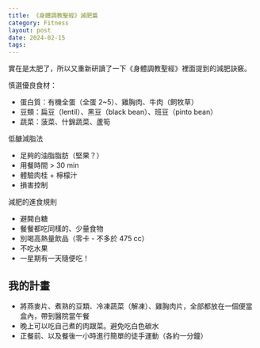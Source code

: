 ```yaml
---
title: 《身體調教聖經》減肥篇
category: Fitness
layout: post
date: 2024-02-15
tags:
---
```

實在是太肥了，所以又重新研讀了一下《身體調教聖經》裡面提到的減肥訣竅。

慎選優良食材：
* 蛋白質：有機全蛋（全蛋 2~5）、雞胸肉、牛肉（飼牧草）
* 豆類：扁豆（lentil）、黑豆（black bean）、班豆（pinto bean）
* 蔬菜：菠菜、什錦蔬菜、蘆筍

低醣減脂法
* 足夠的油脂脂肪（堅果？）
* 用餐時間 > 30 min
* 體驗肉桂 + 檸檬汁
* 損害控制

減肥的進食規則
* 避開白糖
* 餐餐都吃同樣的、少量食物
* 別喝高熱量飲品（零卡 - 不多於 475 cc）
* 不吃水果
* 一星期有一天隨便吃！

## 我的計畫
* 將燕麥片、煮熟的豆類、冷凍蔬菜（解凍）、雞胸肉片，全部都放在一個便當盒內，帶到醫院當午餐
* 晚上可以吃自己煮的肉跟菜。避免吃白色碳水
* 正餐前、以及餐後一小時進行簡單的徒手運動（各約一分鐘）